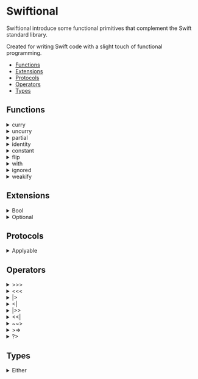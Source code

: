 # Swiftional
Swiftional introduce some functional primitives that complement the Swift standard library.

Created for writing Swift code with a slight touch of functional programming.


* [Functions](#functions)
* [Extensions](#extensions)
* [Protocols](#protocols)
* [Operators](#operators)
* [Types](#types)


## Functions


<details><summary> curry</summary>
Converts an uncurried function to a curried function.


Example: 


```
(A, B) -> R
becomes
(A) -> (B) -> R
```
</details>
<details><summary> uncurry</summary>
Converts a curried function into aan uncurried function.


Example: 


```
(A) -> (B) -> R
becomes
(A, B) -> R
```
</details>
<details><summary> partial</summary>
Partial application. Applies an argument to a function.


Example: 


```
(A, B) -> R
with applied first argument becomes
(B) -> R
```
</details>
<details><summary> identity</summary>
Identity combinator function.
Returns the input without changing it.
</details>
<details><summary> constant</summary>
The constant combinator function.
Ignores the function arguments and always returns the provided value.
</details>
<details><summary> flip</summary>
Flips the arguments of a function.


Example: 


```
(A, B) -> R
becomes
(B, A) -> R
```
</details>
<details><summary> with</summary>
Calls the specified closure with the given attrubute as its receiver and returns its result.
</details>
<details><summary> ignored</summary>
Ignores the function return and always returns `Void`.
</details>
<details><summary> weakify</summary>
Weakifying function.


Example:
```
// Instead of this:
someObject.onActionClosure = otherObject.someFunc // `otherObject` captured by strong reference
// Use operator:
someObject.onActionClosure = weakify(otherObject) { $0.someFunc() } // `otherObject` is weakified, not captured by strong reference
```
</details>


## Extensions


<details><summary> Bool</summary>
* `fold`
Case analysis for the `Bool` type. Applies the provided closures based on the value.


* `foldRun`
Runs the provided closures based on the content of this value.


* `oldEither`
Case analysis for the `Bool` type. Applies the provided closures based on the value and return `Either`.
</details>
<details><summary> Optional</summary>
* `fold`
Case analysis for the `Optional` type. Applies the provided closures based on the content of this `Optional` value.
</details>


## Protocols


<details><summary> Applyable</summary>
* `apply`
Calls the specified closure with Self value as its receiver and returns Self value.


* `applied`
Calls the specified closure with Self value as its receiver and returns copy of Self value.
</details>


## Operators


<details><summary> >>></summary>
Composes a functions and return a function that is the result of applying `g` to the output of `f`.
</details>
<details><summary> <<< </summary>
Composes a functions and return a function that is the result of applying `g` to the output of `f`.
</details>
<details><summary> |></summary>
Pipe forward. Applies an argument to a function.


Example. This:
```
let result = h(parameter: g(parameter: f(parameter: a)))
```
Can also be written as:
```
let result = a |> f |> g |> h
```
</details>
<details><summary> <|</summary>
Pipe forward. Applies an argument to a function.


Example. This:
```
let result = h(parameter: g(parameter: f(parameter: a)))
```
Can also be written as:
```
let result = h <| g <| f <| a
```
</details>
<details><summary> |>></summary>
Applies a function to an argument an returns callable function.


Example. This:
```
let result = { a in f(parameter: a) }
```
Can also be written as:
```
let result = a |>> f
```
</details>
<details><summary> <<|</summary>
Applies a function to an argument an returns callable function.


Example. This:
```
let result = { a in f(parameter: a) }
```
Can also be written as:
```
let result = f <<| a
```
</details>
<details><summary> ~~></summary>
Asynchronous function composition
</details>
<details><summary> >=></summary>
Effectful function composition
</details>
<details><summary> ?></summary>
Weakifying function.


Example:
```
// Instead of this:
someObject.onActionClosure = otherObject.someFunc // `otherObject` captured by strong reference
// Use operator:
someObject.onActionClosure = otherObject ?> { $0.someFunc() } // `otherObject` is weakified, not captured by strong reference
```
</details>


## Types


<details><summary> Either</summary>
The type `Either` represents a value of one of these types, but not both: `.left(Left)` or `.right(Right)`.

The `Either` type is shifted to the right by convention.
That is, the `.left` constructor is usually used to hold errors or secondary data,
while `.right` is used to store a "correct", primary value - one that can be worked on further.

Wordplay: "Right" also means "Correct".
</details>
